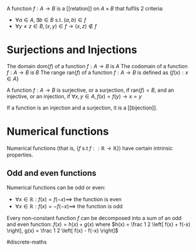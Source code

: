 A function $f : A \to B$ is a [[relation]] on $A \times B$ that fulfils 2 criteria:
- $\forall a \in A, \exists b \in B \text{ s.t. } (a,b) \in f$
- $\forall y \ne z \in B, (x,y) \in f \rightarrow (x,z) \notin f$

# Surjections and Injections
The domain $\text{dom}(f)$ of a function $f: A \to B$ is $A$
The codomain of a function $f : A \to B$ is $B$
The range $\text{ran}(f)$ of a function $f : A \to B$ is defined as $\{f(x) : x \in A\}$

A function $f : A \to B$ is surjective, or a surjection, if $\text{ran}(f) = B$, and an injective, or an injection, if $\forall x,y \in A, f(x) = f(y) \rightarrow x = y$

If a function is an injection and a  surjection, it is a [[bijection]].

# Numerical functions
Numerical functions (that is, $\{f \text{ s.t } f :: \mathbb R \to \mathbb R\}$)
have certain intrinsic properties.
## Odd and even functions
Numerical functions can be odd or even:
- $\forall x \in \mathbb R: f(x) = f(-x) \implies$ the function is even
- $\forall x \in \mathbb R: f(x) = -f(-x) \implies$ the function is odd

Every non-constant function $f$ can be decomposed into a sum of an odd and even function: $f(x) = h(x) + g(x)$ where $h(x) = \frac 1 2 \left[ f(x) + f(-x) \right], g(x) = \frac 1 2 \left[ f(x) - f(-x) \right]$

#discrete-maths